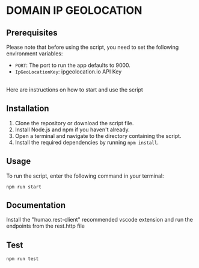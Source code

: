 # DOMAIN IP GEOLOCATION

## Prerequisites

Please note that before using the script, you need to set the following environment variables:

- `PORT`: The port to run the app defaults to 9000.
- `IpGeoLocationKey`: ipgeolocation.io API Key

<br>
Here are instructions on how to start and use the script

## Installation

1. Clone the repository or download the script file.
2. Install Node.js and npm if you haven't already.
3. Open a terminal and navigate to the directory containing the script.
4. Install the required dependencies by running `npm install`.

## Usage

To run the script, enter the following command in your terminal:

`npm run start`

## Documentation

Install the "humao.rest-client" recommended vscode extension and run the endpoints from the rest.http file

## Test

`npm run test`
